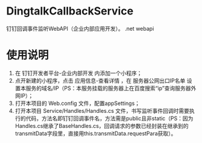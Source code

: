 # DingtalkCallbackService
钉钉回调事件监听WebAPI（企业内部应用开发）。
.net webapi 

# 使用说明
1. 在 钉钉开发者平台-企业内部开发 内添加一个小程序；
2. 点开新建的小程序，点击 应用信息-查看详情 ，在 服务器公网出口IP名单 设置本服务的域名/IP（PS：本服务挂载的服务器上在百度搜索“ip”查询服务器外网IP）；
3. 打开本项目的 Web.config 文件，配置appSettings；
4. 打开本项目 Service/Handles/Handles.cs 文件，书写监听事件回调时需要执行的代码，方法名即钉钉回调事件名，方法需是public且非static（PS：因为Handles.cs继承了BaseHandles.cs，回调请求的参数已经封装在继承到的transmitData字段里，直接用this.transmitData.requestPara获取）。
